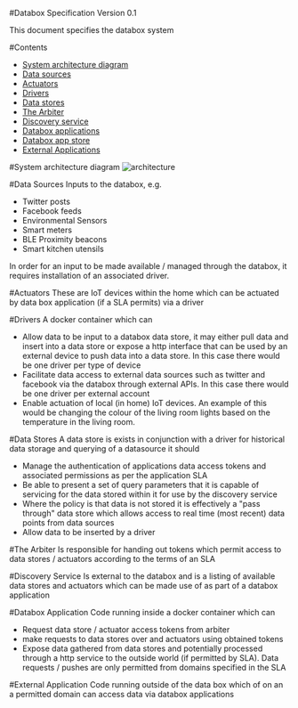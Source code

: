 #Databox Specification
Version 0.1

This document specifies the databox system

#Contents

- [System architecture diagram](#system-architecture-diagram)
- [Data sources](#data-sources)
- [Actuators](#actuators)
- [Drivers](#drivers)
- [Data stores](#datastores)
- [The Arbiter](#the-arbiter)
- [Discovery service](#discovery-service)
- [Databox applications](#databox-applications)
- [Databox app store](#databox-app-store)
- [External Applications](#external-applications)


#System architecture diagram
![architecture](figures/1.png)

#Data Sources
Inputs to the databox, e.g. 

- Twitter posts
- Facebook feeds
- Environmental Sensors
- Smart meters
- BLE Proximity beacons
- Smart kitchen utensils

In order for an input to be made available / managed through the databox, it requires installation of an associated driver.

#Actuators
These are IoT devices within the home which can be actuated by data box application (if a SLA permits) via a driver

#Drivers
A docker container which can

- Allow data to be input to a databox data store, it may either pull data and insert into a data store or expose a http interface that can be used by an external device to push data into a data store. In this case there would be one driver per type of device
- Facilitate data access to external data sources such as twitter and facebook via the databox through external APIs. In this case there would be one driver per external account
- Enable actuation of local (in home) IoT devices. An example of this would be changing the colour of the living room lights based on the temperature in the living room. 

#Data Stores
A data store is exists in conjunction with a driver for historical data storage and querying of a datasource it should
- Manage the authentication of applications data access tokens and associated permissions as per the application SLA
- Be able to present a set of query parameters that it is capable of servicing for the data stored within it for use by the discovery service
- Where the policy is that data is not stored it is effectively a "pass through" data store which allows access to real time (most recent) data points from data sources
- Allow data to be inserted by a driver 

#The Arbiter
Is responsible for handing out tokens which permit access to data stores / actuators according to the terms of an SLA 

#Discovery Service
Is external to the databox and is a listing of available data stores and actuators which can be made use of as part of a databox application

#Databox Application
Code running inside a docker container which can
- Request data store / actuator access tokens from arbiter
- make requests to data stores over and actuators using obtained tokens
- Expose data gathered from data stores and potentially processed through a http service to the outside world (if permitted by SLA). Data requests / pushes are only permitted from domains specified in the SLA

#External Application
Code running outside of the data box which of on an a permitted domain can access data via databox applications 







